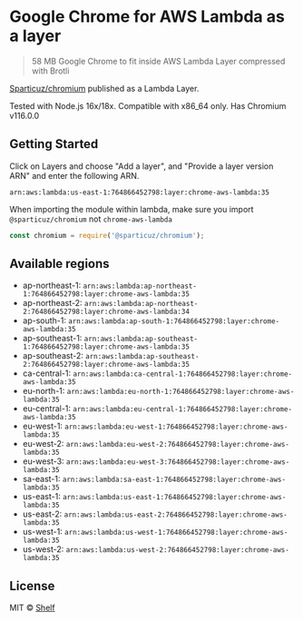 # Google Chrome for AWS Lambda as a layer

> 58 MB Google Chrome to fit inside AWS Lambda Layer compressed with Brotli

[Sparticuz/chromium](https://github.com/Sparticuz/chromium) published as a Lambda Layer.

Tested with Node.js 16x/18x. Compatible with x86_64 only. Has Chromium v116.0.0

## Getting Started

Click on Layers and choose "Add a layer", and "Provide a layer version
ARN" and enter the following ARN.

```
arn:aws:lambda:us-east-1:764866452798:layer:chrome-aws-lambda:35
```

When importing the module within lambda, make sure you import `@sparticuz/chromium` not `chrome-aws-lambda`

```js
const chromium = require('@sparticuz/chromium');
```

## Available regions

* ap-northeast-1: `arn:aws:lambda:ap-northeast-1:764866452798:layer:chrome-aws-lambda:35`
* ap-northeast-2: `arn:aws:lambda:ap-northeast-2:764866452798:layer:chrome-aws-lambda:34`
* ap-south-1: `arn:aws:lambda:ap-south-1:764866452798:layer:chrome-aws-lambda:35`
* ap-southeast-1: `arn:aws:lambda:ap-southeast-1:764866452798:layer:chrome-aws-lambda:35`
* ap-southeast-2: `arn:aws:lambda:ap-southeast-2:764866452798:layer:chrome-aws-lambda:35`
* ca-central-1: `arn:aws:lambda:ca-central-1:764866452798:layer:chrome-aws-lambda:35`
* eu-north-1: `arn:aws:lambda:eu-north-1:764866452798:layer:chrome-aws-lambda:35`
* eu-central-1: `arn:aws:lambda:eu-central-1:764866452798:layer:chrome-aws-lambda:35`
* eu-west-1: `arn:aws:lambda:eu-west-1:764866452798:layer:chrome-aws-lambda:35`
* eu-west-2: `arn:aws:lambda:eu-west-2:764866452798:layer:chrome-aws-lambda:35`
* eu-west-3: `arn:aws:lambda:eu-west-3:764866452798:layer:chrome-aws-lambda:35`
* sa-east-1: `arn:aws:lambda:sa-east-1:764866452798:layer:chrome-aws-lambda:35`
* us-east-1: `arn:aws:lambda:us-east-1:764866452798:layer:chrome-aws-lambda:35`
* us-east-2: `arn:aws:lambda:us-east-2:764866452798:layer:chrome-aws-lambda:35`
* us-west-1: `arn:aws:lambda:us-west-1:764866452798:layer:chrome-aws-lambda:35`
* us-west-2: `arn:aws:lambda:us-west-2:764866452798:layer:chrome-aws-lambda:35`


## License

MIT © [Shelf](https://shelf.io)
